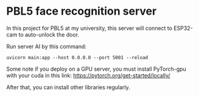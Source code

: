 # PBL5 face recognition server

In this project for PBL5 at my university, this server will connect to ESP32-cam to auto-unlock the door.

Run server AI by this command:
```
uvicorn main:app --host 0.0.0.0 --port 5001 --reload
```

Some note if you deploy on a GPU server, you must install PyTorch-gpu with your cuda in this link: https://pytorch.org/get-started/locally/


After that, you can install other libraries regularly.